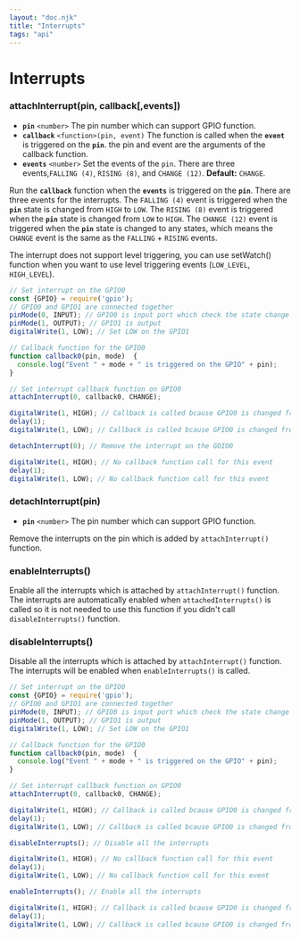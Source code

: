 ```yaml
---
layout: "doc.njk"
title: "Interrupts"
tags: "api"
---
```


# Interrupts

### attachInterrupt(pin, callback\[,events])

* **`pin`** `<number>` The pin number which can support GPIO function.
* **`callback`** `<function>(pin, event)` The function is called when the **`event`** is triggered on the **`pin`**. the pin and event are the arguments of the callback function.
* **`events`** `<number>` Set the events of the `pin`. There are three events,`FALLING (4)`, `RISING (8)`, and `CHANGE (12)`. **Default:** `CHANGE`.

Run the **`callback`** function when the **`events`** is triggered on the **`pin`**. There are three events for the interrupts. The `FALLING (4)` event is triggered when the **`pin`** state is changed from `HIGH` to `LOW`. The `RISING (8)` event is triggered when the **`pin`** state is changed from `LOW` to `HIGH`. The `CHANGE (12)` event is triggered when the **`pin`** state is changed to any states, which means the `CHANGE` event is the same as the `FALLING` + `RISING` events.

The interrupt does not support level triggering, you can use setWatch() function when you want to use level triggering events (`LOW_LEVEL`, `HIGH_LEVEL`).

```javascript
// Set interrupt on the GPIO0
const {GPIO} = require('gpio');
// GPIO0 and GPIO1 are connected together
pinMode(0, INPUT); // GPIO0 is input port which check the state change of GPIO1
pinMode(1, OUTPUT); // GPIO1 is output
digitalWrite(1, LOW); // Set LOW on the GPIO1

// Callback function for the GPIO0
function callback0(pin, mode)  {
  console.log("Event " + mode + " is triggered on the GPIO" + pin);
}

// Set interrupt callback function on GPIO0
attachInterrupt(0, callback0, CHANGE);

digitalWrite(1, HIGH); // Callback is called bcause GPIO0 is changed from LOW to HIGH
delay(1);
digitalWrite(1, LOW); // Callback is called bcause GPIO0 is changed from HIGH to LOW

detachInterrupt(0); // Remove the interrupt on the GOIO0

digitalWrite(1, HIGH); // No callback function call for this event
delay(1);
digitalWrite(1, LOW); // No callback function call for this event
```

### detachInterrupt(pin)

* **`pin`** `<number>` The pin number which can support GPIO function.

Remove the interrupts on the pin which is added by `attachInterrupt()` function.&#x20;

### enableInterrupts()

Enable all the interrupts which is attached by `attachInterrupt()` function. The interrupts are automatically enabled when `attachedInterrupts()` is called so it is not needed to use this function if you didn't call `disableInterrupts()` function.

### disableInterrupts()

Disable all the interrupts which is attached by `attachInterrupt()` function. The interrupts will be enabled when `enableInterrupts()` is called.

```javascript
// Set interrupt on the GPIO0
const {GPIO} = require('gpio');
// GPIO0 and GPIO1 are connected together
pinMode(0, INPUT); // GPIO0 is input port which check the state change of GPIO1
pinMode(1, OUTPUT); // GPIO1 is output
digitalWrite(1, LOW); // Set LOW on the GPIO1

// Callback function for the GPIO0
function callback0(pin, mode)  {
  console.log("Event " + mode + " is triggered on the GPIO" + pin);
}

// Set interrupt callback function on GPIO0
attachInterrupt(0, callback0, CHANGE);

digitalWrite(1, HIGH); // Callback is called bcause GPIO0 is changed from LOW to HIGH
delay(1);
digitalWrite(1, LOW); // Callback is called bcause GPIO0 is changed from HIGH to LOW

disableInterrupts(); // Disable all the interrupts

digitalWrite(1, HIGH); // No callback function call for this event
delay(1);
digitalWrite(1, LOW); // No callback function call for this event

enableInterrupts(); // Enable all the interrupts

digitalWrite(1, HIGH); // Callback is called bcause GPIO0 is changed from LOW to HIGH
delay(1);
digitalWrite(1, LOW); // Callback is called bcause GPIO0 is changed from HIGH to LOW
```
